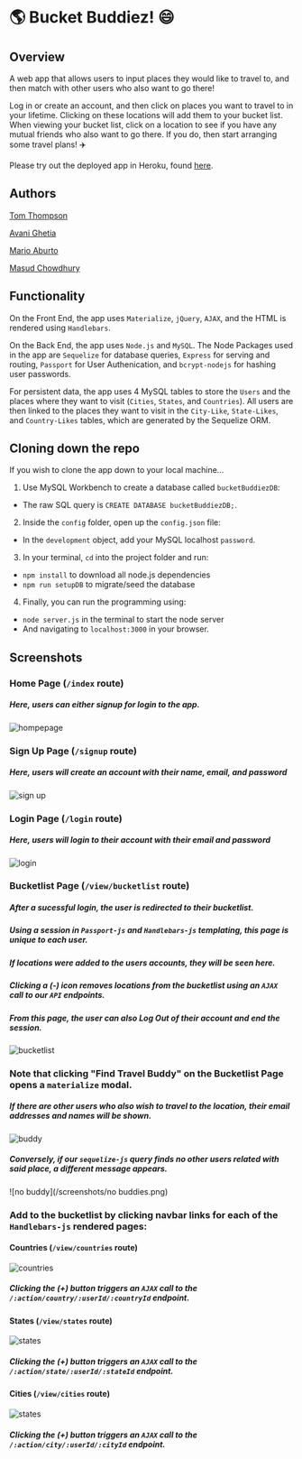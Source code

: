 # :earth_americas: Bucket Buddiez! :smile:


## Overview
A web app that allows users to input places they would like to travel to, and then match with other users who also want to go there!

Log in or create an account, and then click on places you want to travel to in your lifetime. Clicking on these locations will add them to your bucket list. When viewing your bucket list, click on a location to see if you have any mutual friends who also want to go there. If you do, then start arranging some travel plans! :airplane:

Please try out the deployed app in Heroku, found [here](https://bucket-buddiez.herokuapp.com/).

## Authors
[Tom Thompson](https://github.com/tomtom28/)

[Avani Ghetia](https://github.com/avani19/)

[Mario Aburto](https://github.com/marioaburto10/)

[Masud Chowdhury](https://github.com/masudhchowdhury/)


## Functionality
On the Front End, the app uses `Materialize`, `jQuery`, `AJAX`, and the HTML is rendered using `Handlebars`.

On the Back End, the app uses `Node.js` and `MySQL`. The Node Packages used in the app are `Sequelize` for database queries, `Express` for serving and routing, `Passport` for User Authenication, and `bcrypt-nodejs` for hashing user passwords.

For persistent data, the app uses 4 MySQL tables to store the `Users` and the places where they want to visit (`Cities`, `States`, and `Countries`). All users are then linked to the places they want to visit in the `City-Like`, `State-Likes`, and `Country-Likes` tables, which are generated by the Sequelize ORM.


## Cloning down the repo
If you wish to clone the app down to your local machine...

1. Use MySQL Workbench to create a database called `bucketBuddiezDB`:
  * The raw SQL query is `CREATE DATABASE bucketBuddiezDB;`.
2. Inside the `config` folder, open up the `config.json` file:
  * In the `development` object, add your MySQL localhost `password`.
3. In your terminal, `cd` into the project folder and run:
  * `npm install` to download all node.js dependencies
  * `npm run setupDB` to migrate/seed the database
4. Finally, you can run the programming using:
  * `node server.js` in the terminal to start the node server
  * And navigating to `localhost:3000` in your browser.


## Screenshots

### Home Page (`/index` route)
##### Here, users can either signup for login to the app.
![hompepage](/screenshots/index.png)



### Sign Up Page (`/signup` route)
##### Here, users will create an account with their name, email, and password
![sign up](/screenshots/signup.png)



### Login Page (`/login` route)
##### Here, users will login to their account with their email and password
![login](/screenshots/login.png)



### Bucketlist Page (`/view/bucketlist` route)
##### After a sucessful login, the user is redirected to their bucketlist.
##### Using a session in `Passport-js` and `Handlebars-js` templating, this page is unique to each user.
##### If locations were added to the users accounts, they will be seen here. 
##### Clicking a (-) icon removes locations from the bucketlist using an `AJAX` call to our `API` endpoints.
##### From this page, the user can also Log Out of their account and end the session.
![bucketlist](/screenshots/bucklist.png)



### Note that clicking "Find Travel Buddy" on the Bucketlist Page opens a `materialize` modal.

##### If there are other users who also wish to travel to the location, their email addresses and names will be shown.
![buddy](/screenshots/buddies.png)

##### Conversely, if our `sequelize-js` query finds no other users related with said place, a different message appears.
![no buddy](/screenshots/no buddies.png)


### Add to the bucketlist by clicking navbar links for each of the `Handlebars-js` rendered pages:

#### Countries (`/view/countries` route)
![countries](/screenshots/countries.png)
##### Clicking the (+) button triggers an `AJAX` call to the `/:action/country/:userId/:countryId` endpoint.

#### States (`/view/states` route)
![states](/screenshots/states.png)
##### Clicking the (+) button triggers an `AJAX` call to the `/:action/state/:userId/:stateId` endpoint.

#### Cities (`/view/cities` route)
![states](/screenshots/cities.png)
##### Clicking the (+) button triggers an `AJAX` call to the `/:action/city/:userId/:cityId` endpoint.